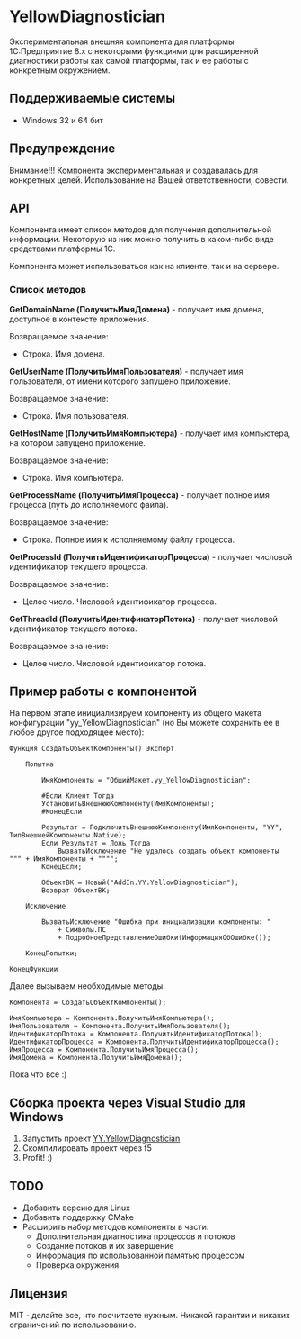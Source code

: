 # YellowDiagnostician

Экспериментальная внешняя компонента для платформы 1С:Предприятие 8.x с некоторыми функциями для расширенной диагностики работы как самой платформы, так и ее работы с конкретным окружением.

## Поддерживаемые системы

* Windows 32 и 64 бит

## Предупреждение

Внимание!!!
Компонента экспериментальная и создавалась для конкретных целей.
Использование на Вашей ответственности, совести.

## API

Компонента имеет список методов для получения дополнительной информации. Некоторую из них можно получить в каком-либо виде средствами платформы 1С.

Компонента может использоваться как на клиенте, так и на сервере.

### Список методов

<b>GetDomainName (ПолучитьИмяДомена)</b> - получает имя домена, доступное в контексте приложения.

Возвращаемое значение:

- Строка. Имя домена.

<b>GetUserName (ПолучитьИмяПользователя)</b> - получает имя пользователя, от имени которого запущено приложение.

Возвращаемое значение:

- Строка. Имя пользователя.

<b>GetHostName (ПолучитьИмяКомпьютера)</b> - получает имя компьютера, на котором запущено приложение.

Возвращаемое значение:

- Строка. Имя компьютера.

<b>GetProcessName (ПолучитьИмяПроцесса)</b> - получает полное имя процесса (путь до исполняемого файла).

Возвращаемое значение:

- Строка. Полное имя к исполняемому файлу процесса.

<b>GetProcessId (ПолучитьИдентификаторПроцесса)</b> - получает числовой идентификатор текущего процесса.

Возвращаемое значение:

- Целое число. Числовой идентификатор процесса.

<b>GetThreadId (ПолучитьИдентификаторПотока)</b> - получает числовой идентификатор текущего потока.

Возвращаемое значение:

- Целое число. Числовой идентификатор потока.

## Пример работы с компонентой

На первом этапе инициализируем компоненту из общего макета конфигурации "yy_YellowDiagnostician" (но Вы можете сохранить ее в любое другое подходящее место):

``` bsl
Функция СоздатьОбъектКомпоненты() Экспорт
	
	Попытка
		
		ИмяКомпоненты = "ОбщийМакет.yy_YellowDiagnostician";
		
		#Если Клиент Тогда
		УстановитьВнешнююКомпоненту(ИмяКомпоненты);
		#КонецЕсли
		
		Результат = ПодключитьВнешнююКомпоненту(ИмяКомпоненты, "YY", ТипВнешнейКомпоненты.Native);
		Если Результат = Ложь Тогда
			ВызватьИсключение "Не удалось создать объект компоненты """ + ИмяКомпоненты + """";
		КонецЕсли;
		
		ОбъектВК = Новый("AddIn.YY.YellowDiagnostician");		
		Возврат ОбъектВК;
		
	Исключение
		
		ВызватьИсключение "Ошибка при инициализации компоненты: "
			+ Символы.ПС
			+ ПодробноеПредставлениеОшибки(ИнформацияОбОшибке());
		
	КонецПопытки;	
	
КонецФункции
```

Далее вызываем необходимые методы:

``` bsl
Компонента = СоздатьОбъектКомпоненты();

ИмяКомпьютера = Компонента.ПолучитьИмяКомпьютера();
ИмяПользователя = Компонента.ПолучитьИмяПользователя();
ИдентификаторПотока = Компонента.ПолучитьИдентификаторПотока();
ИдентификаторПроцесса = Компонента.ПолучитьИдентификаторПроцесса();
ИмяПроцесса = Компонента.ПолучитьИмяПроцесса();
ИмяДомена = Компонента.ПолучитьИмяДомена();
```
Пока что все :)

## Сборка проекта через Visual Studio для Windows

1. Запустить проект [YY.YellowDiagnostician](YY.YellowDiagnostician.sln) 
2. Скомпилировать проект через f5
3. Profit! :)

## TODO

* Добавить версию для Linux
* Добавить поддержку CMake
* Расширить набор методов компоненты в части:
  * Дополнительная диагностика процессов и потоков
  * Создание потоков и их завершение
  * Информация по использованной памятью процессом
  * Проверка окружения

## Лицензия

MIT - делайте все, что посчитаете нужным. Никакой гарантии и никаких ограничений по использованию.
